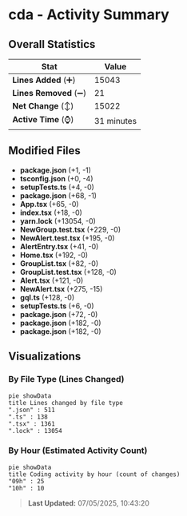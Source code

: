 # cda - Activity Summary 

## Overall Statistics

| Stat                   | Value                                                             |
| ---------------------- | ----------------------------------------------------------------- |
| **Lines Added** (➕)   | 15043                                          |
| **Lines Removed** (➖) | 21                                        |
| **Net Change** (↕)    | 15022                |
| **Active Time** (⌚)   | 31 minutes |


## Modified Files
- **package.json** (+1, -1)
- **tsconfig.json** (+0, -4)
- **setupTests.ts** (+4, -0)
- **package.json** (+68, -1)
- **App.tsx** (+65, -0)
- **index.tsx** (+18, -0)
- **yarn.lock** (+13054, -0)
- **NewGroup.test.tsx** (+229, -0)
- **NewAlert.test.tsx** (+195, -0)
- **AlertEntry.tsx** (+41, -0)
- **Home.tsx** (+192, -0)
- **GroupList.tsx** (+82, -0)
- **GroupList.test.tsx** (+128, -0)
- **Alert.tsx** (+121, -0)
- **NewAlert.tsx** (+275, -15)
- **gql.ts** (+128, -0)
- **setupTests.ts** (+6, -0)
- **package.json** (+72, -0)
- **package.json** (+182, -0)
- **package.json** (+182, -0)

## Visualizations

### By File Type (Lines Changed)

```mermaid
pie showData
title Lines changed by file type
".json" : 511
".ts" : 138
".tsx" : 1361
".lock" : 13054
```

### By Hour (Estimated Activity Count)

```mermaid
pie showData
title Coding activity by hour (count of changes)
"09h" : 25
"10h" : 10
```


> **Last Updated:** 07/05/2025, 10:43:20
